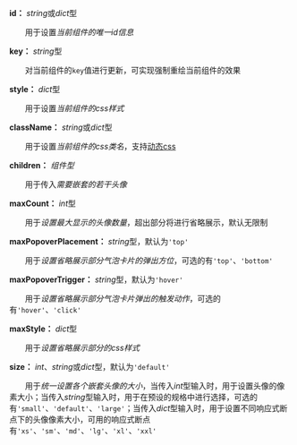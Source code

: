 **id：** *string*或*dict*型

　　用于设置*当前组件的唯一id信息*

**key：** *string*型

　　对当前组件的`key`值进行更新，可实现强制重绘当前组件的效果

**style：** *dict*型

　　用于设置*当前组件的css样式*

**className：** *string*或*dict*型

　　用于设置*当前组件的css类名*，支持[动态css](/advanced-classname)

**children：** *组件型*

　　用于传入*需要嵌套的若干头像*

**maxCount：** *int*型

　　用于*设置最大显示的头像数量*，超出部分将进行省略展示，默认无限制

**maxPopoverPlacement：** *string*型，默认为`'top'`

　　用于*设置省略展示部分气泡卡片的弹出方位*，可选的有`'top'`、`'bottom'`

**maxPopoverTrigger：** *string*型，默认为`'hover'`

　　用于*设置省略展示部分气泡卡片弹出的触发动作*，可选的有`'hover'`、`'click'`

**maxStyle：** *dict*型

　　用于*设置省略展示部分的css样式*

**size：** *int*、*string*或*dict*型，默认为`'default'`

　　用于*统一设置各个嵌套头像的大小*，当传入*int*型输入时，用于设置头像的像素大小；当传入*string*型输入时，用于在预设的规格中进行选择，可选的有`'small'`、`'default'`、`'large'`；当传入*dict*型输入时，用于设置不同响应式断点下的头像像素大小，可用的响应式断点有`'xs'`、`'sm'`、`'md'`、`'lg'`、`'xl'`、`'xxl'`